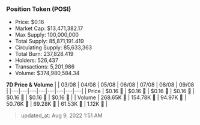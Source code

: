 
  ### Position Token (POSI)
  - Price: $0.16
  - Market Cap: $13,471,382.17
  - Max Supply: 100,000,000
  - Total Supply: 85,871,191.419
  - Circulating Supply: 85,633,363
  - Total Burn: 237,828.419
  - Holders: 526,437
  - Transactions: 5,201,986
  - Volume: $374,980,584.34

  **7D Price & Volume**
  | | 03&#x2F;08 | 04&#x2F;08 | 05&#x2F;08 | 06&#x2F;08 | 07&#x2F;08 | 08&#x2F;08 | 09&#x2F;08 |
  |---|---|---|---|---|---|---|---|
  | Price | $0.16 🚀 | $0.16 🔻 | $0.16 🚀 | $0.16 🔻 | $0.16 🔻 | $0.16 🚀 | $0.16 🚀 |
  | Volume | 268.65K 🚀 | 154.78K 🔻 | 94.97K 🔻 | 50.76K 🔻 | 69.28K 🚀 | 61.53K 🔻 | 1.12K 🔻 |

  > updated_at: Aug 9, 2022 1:51 AM
